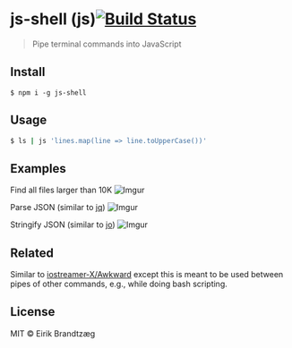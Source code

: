 # js-shell (js)[![Build Status](https://travis-ci.org/eirikb/js-shell.svg?branch=master)](https://travis-ci.org/eirikb/js-shell)

> Pipe terminal commands into JavaScript


## Install

```
$ npm i -g js-shell
```

## Usage

```bash
$ ls | js 'lines.map(line => line.toUpperCase())' 
```

## Examples

Find all files larger than 10K
![Imgur](https://i.imgur.com/UiT0REB.gif)

Parse JSON (similar to [jq](https://stedolan.github.io/jq))
![Imgur](https://i.imgur.com/X16kJmk.gif)

Stringify JSON (similar to [jo](https://github.com/jpmens/jo))
![Imgur](https://i.imgur.com/MncIWuI.gif)



## Related

Similar to [iostreamer-X/Awkward](https://github.com/iostreamer-X/Awkward) except this is meant to be
used between pipes of other commands, e.g., while doing bash scripting.

## License

MIT © Eirik Brandtzæg